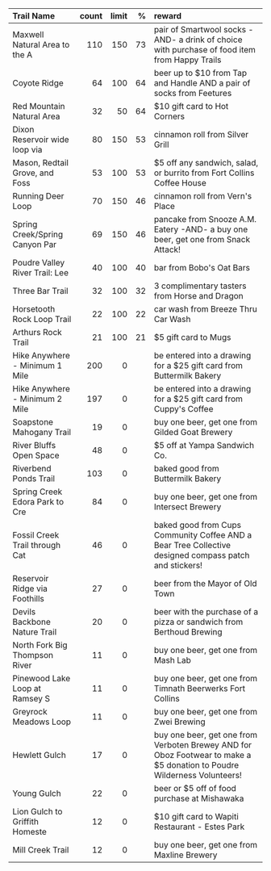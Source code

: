 | Trail Name                     |   count |   limit |   % | reward                                                                                                                  |
|:-------------------------------|--------:|--------:|----:|:------------------------------------------------------------------------------------------------------------------------|
| Maxwell Natural Area to the A  |     110 |     150 |  73 | pair of Smartwool socks -AND- a drink of choice with purchase of food item from Happy Trails                            |
| Coyote Ridge                   |      64 |     100 |  64 | beer up to $10 from Tap and Handle AND a pair of socks from Feetures                                                    |
| Red Mountain Natural Area      |      32 |      50 |  64 | $10 gift card to Hot Corners                                                                                            |
| Dixon Reservoir wide loop via  |      80 |     150 |  53 | cinnamon roll from Silver Grill                                                                                         |
| Mason, Redtail Grove, and Foss |      53 |     100 |  53 | $5 off any sandwich, salad, or burrito from Fort Collins Coffee House                                                   |
| Running Deer Loop              |      70 |     150 |  46 | cinnamon roll from Vern's Place                                                                                         |
| Spring Creek/Spring Canyon Par |      69 |     150 |  46 | pancake from Snooze A.M. Eatery -AND- a buy one beer, get one from Snack Attack!                                        |
| Poudre Valley River Trail: Lee |      40 |     100 |  40 | bar from Bobo's Oat Bars                                                                                                |
| Three Bar Trail                |      32 |     100 |  32 | 3 complimentary tasters from Horse and Dragon                                                                           |
| Horsetooth Rock Loop Trail     |      22 |     100 |  22 | car wash from Breeze Thru Car Wash                                                                                      |
| Arthurs Rock Trail             |      21 |     100 |  21 | $5 gift card to Mugs                                                                                                    |
| Hike Anywhere - Minimum 1 Mile |     200 |       0 |     | be entered into a drawing for a $25 gift card from Buttermilk Bakery                                                    |
| Hike Anywhere - Minimum 2 Mile |     197 |       0 |     | be entered into a drawing for a $25 gift card from Cuppy's Coffee                                                       |
| Soapstone Mahogany Trail       |      19 |       0 |     | buy one beer, get one from Gilded Goat Brewery                                                                          |
| River Bluffs Open Space        |      48 |       0 |     | $5 off at Yampa Sandwich Co.                                                                                            |
| Riverbend Ponds Trail          |     103 |       0 |     | baked good from Buttermilk Bakery                                                                                       |
| Spring Creek Edora Park to Cre |      84 |       0 |     | buy one beer, get one from Intersect Brewery                                                                            |
| Fossil Creek Trail through Cat |      46 |       0 |     | baked good from Cups Community Coffee AND a Bear Tree Collective designed compass patch and stickers!                   |
| Reservoir Ridge via Foothills  |      27 |       0 |     | beer from the Mayor of Old Town                                                                                         |
| Devils Backbone Nature Trail   |      20 |       0 |     | beer with the purchase of a pizza or sandwich from Berthoud Brewing                                                     |
| North Fork Big Thompson River  |      11 |       0 |     | buy one beer, get one from Mash Lab                                                                                     |
| Pinewood Lake Loop at Ramsey S |      11 |       0 |     | buy one beer, get one from Timnath Beerwerks Fort Collins                                                               |
| Greyrock Meadows Loop          |      11 |       0 |     | buy one beer, get one from Zwei Brewing                                                                                 |
| Hewlett Gulch                  |      17 |       0 |     | buy one beer, get one from Verboten Brewey AND for Oboz Footwear to make a $5 donation to Poudre Wilderness Volunteers! |
| Young Gulch                    |      22 |       0 |     | beer or $5 off of food purchase at Mishawaka                                                                            |
| Lion Gulch to Griffith Homeste |      12 |       0 |     | $10 gift card to Wapiti Restaurant - Estes Park                                                                         |
| Mill Creek Trail               |      12 |       0 |     | buy one beer, get one from Maxline Brewery                                                                              |
